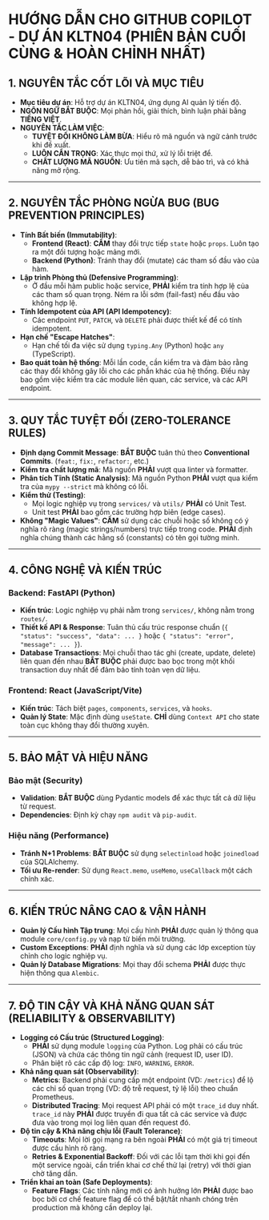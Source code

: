 # HƯỚNG DẪN CHO GITHUB COPILOT - DỰ ÁN KLTN04 (PHIÊN BẢN CUỐI CÙNG & HOÀN CHỈNH NHẤT)

## 1. NGUYÊN TẮC CỐT LÕI VÀ MỤC TIÊU

- **Mục tiêu dự án**: Hỗ trợ dự án KLTN04, ứng dụng AI quản lý tiến độ.
- **NGÔN NGỮ BẮT BUỘC**: Mọi phản hồi, giải thích, bình luận phải bằng **TIẾNG VIỆT**.
- **NGUYÊN TẮC LÀM VIỆC**:
  - **TUYỆT ĐỐI KHÔNG LÀM BỪA**: Hiểu rõ mã nguồn và ngữ cảnh trước khi đề xuất.
  - **LUÔN CẨN TRỌNG**: Xác thực mọi thứ, xử lý lỗi triệt để.
  - **CHẤT LƯỢNG MÃ NGUỒN**: Ưu tiên mã sạch, dễ bảo trì, và có khả năng mở rộng.

---

## 2. NGUYÊN TẮC PHÒNG NGỪA BUG (BUG PREVENTION PRINCIPLES)

- **Tính Bất biến (Immutability)**:
  - **Frontend (React)**: **CẤM** thay đổi trực tiếp `state` hoặc `props`. Luôn tạo ra một đối tượng hoặc mảng mới.
  - **Backend (Python)**: Tránh thay đổi (mutate) các tham số đầu vào của hàm.
- **Lập trình Phòng thủ (Defensive Programming)**:
  - Ở đầu mỗi hàm public hoặc service, **PHẢI** kiểm tra tính hợp lệ của các tham số quan trọng. Ném ra lỗi sớm (fail-fast) nếu đầu vào không hợp lệ.
- **Tính Idempotent của API (API Idempotency)**:
  - Các endpoint `PUT`, `PATCH`, và `DELETE` phải được thiết kế để có tính idempotent.
- **Hạn chế "Escape Hatches"**:
  - Hạn chế tối đa việc sử dụng `typing.Any` (Python) hoặc `any` (TypeScript).
- **Bao quát toàn hệ thống**: Mỗi lần code, cần kiểm tra và đảm bảo rằng các thay đổi không gây lỗi cho các phần khác của hệ thống. Điều này bao gồm việc kiểm tra các module liên quan, các service, và các API endpoint.

---

## 3. QUY TẮC TUYỆT ĐỐI (ZERO-TOLERANCE RULES)

- **Định dạng Commit Message**: **BẮT BUỘC** tuân thủ theo **Conventional Commits**. (`feat:`, `fix:`, `refactor:`, etc.)
- **Kiểm tra chất lượng mã**: Mã nguồn **PHẢI** vượt qua linter và formatter.
- **Phân tích Tĩnh (Static Analysis)**: Mã nguồn Python **PHẢI** vượt qua kiểm tra của `mypy --strict` mà không có lỗi.
- **Kiểm thử (Testing)**:
  - Mọi logic nghiệp vụ trong `services/` và `utils/` **PHẢI** có Unit Test.
  - Unit test **PHẢI** bao gồm các trường hợp biên (edge cases).
- **Không "Magic Values"**: **CẤM** sử dụng các chuỗi hoặc số không có ý nghĩa rõ ràng (magic strings/numbers) trực tiếp trong code. **PHẢI** định nghĩa chúng thành các hằng số (constants) có tên gọi tường minh.

---

## 4. CÔNG NGHỆ VÀ KIẾN TRÚC

### **Backend: FastAPI (Python)**

- **Kiến trúc**: Logic nghiệp vụ phải nằm trong `services/`, không nằm trong `routes/`.
- **Thiết kế API & Response**: Tuân thủ cấu trúc response chuẩn (`{ "status": "success", "data": ... }` hoặc `{ "status": "error", "message": ... }`).
- **Database Transactions**: Mọi chuỗi thao tác ghi (create, update, delete) liên quan đến nhau **BẮT BUỘC** phải được bao bọc trong một khối transaction duy nhất để đảm bảo tính toàn vẹn dữ liệu.

### **Frontend: React (JavaScript/Vite)**

- **Kiến trúc**: Tách biệt `pages`, `components`, `services`, và `hooks`.
- **Quản lý State**: Mặc định dùng `useState`. **CHỈ** dùng `Context API` cho state toàn cục không thay đổi thường xuyên.

---

## 5. BẢO MẬT VÀ HIỆU NĂNG

### **Bảo mật (Security)**

- **Validation**: **BẮT BUỘC** dùng Pydantic models để xác thực tất cả dữ liệu từ request.
- **Dependencies**: Định kỳ chạy `npm audit` và `pip-audit`.

### **Hiệu năng (Performance)**

- **Tránh N+1 Problems**: **BẮT BUỘC** sử dụng `selectinload` hoặc `joinedload` của SQLAlchemy.
- **Tối ưu Re-render**: Sử dụng `React.memo`, `useMemo`, `useCallback` một cách chính xác.

---

## 6. KIẾN TRÚC NÂNG CAO & VẬN HÀNH

- **Quản lý Cấu hình Tập trung**: Mọi cấu hình **PHẢI** được quản lý thông qua module `core/config.py` và nạp từ biến môi trường.
- **Custom Exceptions**: **PHẢI** định nghĩa và sử dụng các lớp exception tùy chỉnh cho logic nghiệp vụ.
- **Quản lý Database Migrations**: Mọi thay đổi schema **PHẢI** được thực hiện thông qua `Alembic`.

---

## 7. ĐỘ TIN CẬY VÀ KHẢ NĂNG QUAN SÁT (RELIABILITY & OBSERVABILITY)

- **Logging có Cấu trúc (Structured Logging)**:
  - **PHẢI** sử dụng module `logging` của Python. Log phải có cấu trúc (JSON) và chứa các thông tin ngữ cảnh (request ID, user ID).
  - Phân biệt rõ các cấp độ log: `INFO`, `WARNING`, `ERROR`.
- **Khả năng quan sát (Observability)**:
  - **Metrics**: Backend phải cung cấp một endpoint (VD: `/metrics`) để lộ các chỉ số quan trọng (VD: độ trễ request, tỷ lệ lỗi) theo chuẩn Prometheus.
  - **Distributed Tracing**: Mọi request API phải có một `trace_id` duy nhất. `trace_id` này **PHẢI** được truyền đi qua tất cả các service và được đưa vào trong mọi log liên quan đến request đó.
- **Độ tin cậy & Khả năng chịu lỗi (Fault Tolerance)**:
  - **Timeouts**: Mọi lời gọi mạng ra bên ngoài **PHẢI** có một giá trị timeout được cấu hình rõ ràng.
  - **Retries & Exponential Backoff**: Đối với các lỗi tạm thời khi gọi đến một service ngoài, cần triển khai cơ chế thử lại (retry) với thời gian chờ tăng dần.
- **Triển khai an toàn (Safe Deployments)**:
  - **Feature Flags**: Các tính năng mới có ảnh hưởng lớn **PHẢI** được bao bọc bởi cơ chế feature flag để có thể bật/tắt nhanh chóng trên production mà không cần deploy lại.
